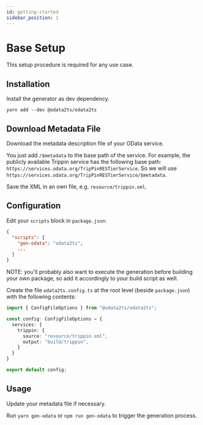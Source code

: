 ```yaml
---
id: getting-started
sidebar_position: 1
---
```


# Base Setup

This setup procedure is required for any use case.

## Installation

Install the generator as dev dependency.

```
yarn add --dev @odata2ts/odata2ts
```

## Download Metadata File

Download the metadata description file of your OData service.

You just add `/$metadata` to the base path of the service. For example, the publicly available Trippin service
has the following base path: `https://services.odata.org/TripPinRESTierService`. So we will use
`https://services.odata.org/TripPinRESTierService/$metadata`.

Save the XML in an own file, e.g. `resource/trippin.xml`.

## Configuration

Edit your `scripts` block in `package.json`:

```json
{
  "scripts": {
    "gen-odata": "odata2ts",
    ...
  }
}
```

NOTE: you'll probably also want to execute the generation before building your own package, so add it accordingly
to your build script as well.

Create the file `odata2ts.config.ts` at the root level (beside `package.json`)
with the following contents:

```ts
import { ConfigFileOptions } from "@odata2ts/odata2ts";

const config: ConfigFileOptions = {
  services: {
    trippin: {
      source: "resource/trippin.xml",
      output: "build/trippin",
    }
  }
}

export default config;
```

## Usage

Update your metadata file if necessary.

Run `yarn gen-odata` or `npm run gen-odata` to trigger the generation process.
